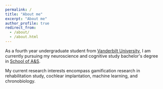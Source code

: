 ```yaml
---
permalink: /
title: "About me"
excerpt: "About me"
author_profile: true
redirect_from:
  - /about/
  - /about.html
---
```


As a fourth year undergraduate student from [Vanderbilt University](https://www.vanderbilt.edu), I am currently pursuing my neuroscience and cognitive study bachelor's degree in [School of A&S](https://as.vanderbilt.edu/).

My current research interests encompass gamification research in rehabilitation study, cochlear implantation, machine learning, and chronobiology.
